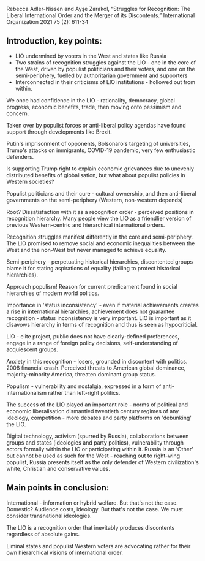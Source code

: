 Rebecca Adler-Nissen and Ayşe Zarakol, “Struggles for Recognition: The Liberal International Order and the Merger of its Discontents.” International Organization 2021 75 (2): 611-34

## Introduction, key points:
- LIO undermined by voters in the West and states like Russia
- Two strains of recognition struggles against the LIO - one in the core of the West, driven by populist politicians and their voters, and one on the semi-periphery, fuelled by authoritarian government and supporters
- Interconnected in their criticisms of LIO institutions - hollowed out from within.

We once had confidence in the LIO - rationality, democracy, global progress, economic benefits, trade, then moving onto pessimism and concern.

Taken over by populist forces or anti-liberal policy agendas have found support through developments like Brexit.

Putin's imprisonment of opponents, Bolsonaro's targeting of universities, Trump's attacks on immigrants, COVID-19 pandemic, very few enthusiastic defenders.

Is supporting Trump right to explain economic grievances due to unevenly distributed benefits of globalisation, but what about populist policies in Western societies? 

Populist politicians and their cure - cultural ownership, and then anti-liberal governments on the semi-periphery (Western, non-western depends)

Root? Dissatisfaction with it as a recognition order - perceived positions in recognition hierarchy. Many people view the LIO as a friendlier version of previous Western-centric and hierarchical international orders.

Recognition struggles manifest differently in the core and semi-periphery. The LIO promised to remove social and economic inequalities between the West and the non-West but never managed to achieve equality.

Semi-periphery - perpetuating historical hierarchies, discontented groups blame it for stating aspirations of equality (failing to protect historical hierarchies).

Approach populism! Reason for current predicament found in social hierarchies of modern world politics.

Importance in 'status inconsistency' - even if material achievements creates a rise in international hierarchies, achievement does not guarantee recognition - status inconsistency is very important. LIO is important as it disavows hierarchy in terms of recognition and thus is seen as hypocriticial.

LIO - elite project, public does not have clearly-defined preferences, engage in a range of foreign policy decisions, self-understanding of acquiescent groups.

Anxiety in this recognition - losers, grounded in discontent with politics. 2008 financial crash. Perceived threats to American global dominance, majority-minority America, threaten dominant group status.

Populism - vulnerability and nostalgia, expressed in a form of anti-internationalism rather than left-right politics.

The success of the LIO played an important role - norms of political and economic liberalisation dismantled twentieth century regimes of any ideology, competition - more debates and party platforms on 'debunking' the LIO.

Digital technology, activism (spurred by Russia), collaborations between groups and states (ideologies and party politics), vulnerability through actors formally within the LIO or participating within it. Russia is an 'Other' but cannot be used as such for the West - reaching out to right-wing populist, Russia presents itself as the only defender of Western civilization's white, Christian and conservative values.
## Main points in conclusion:

International - information or hybrid welfare. But that's not the case.
Domestic? Audience costs, ideology. But that's not the case. We must consider transnational ideologies.

The LIO is a recognition order that inevitably produces discontents regardless of absolute gains.

Liminal states and populist Western voters are advocating rather for their own hierarchical visions of international order.

